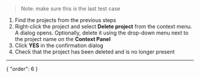 >Note: make sure this is the last test case

1. Find the projects from the previous steps
2. Right-click the project and select **Delete project** from the context menu. A dialog opens.
Optionally, delete it using the drop-down menu next to the project name on the **Context Panel**
3. Click **YES** in the confirmation dialog
4. Check that the project has been deleted and is no longer present

---
{
  "order": 6
}
